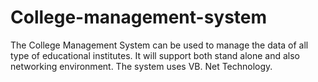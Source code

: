 # College-management-system
The College Management System can be used to manage the data of all type of  educational institutes. It will support both stand alone and also networking environment. The system uses  VB. Net Technology.
